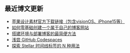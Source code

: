 ## 最近博文更新
<!-- BLOG-POST-LIST:START -->
- [苹果设计素材官方下载链接（包含visionOS、iPhone15等）](https://xaoxuu.com/blog/20231213/)
- [如何零基础创建一个属于自己的博客网站](https://xaoxuu.com/blog/20221217/)
- [搭建环境与部署博客的最简便方法](https://xaoxuu.com/blog/20221126/)
- [浅尝 GitHub Codespaces](https://xaoxuu.com/blog/20221121/)
- [探索 Stellar 时间线标签的 N 种用法](https://xaoxuu.com/blog/20221029/)
<!-- BLOG-POST-LIST:END -->
